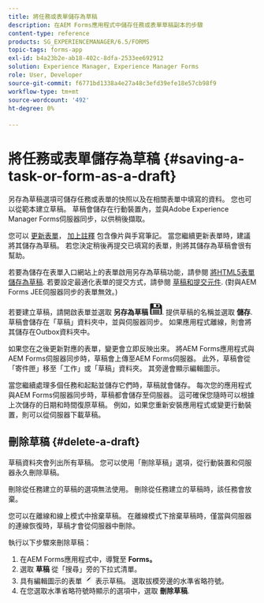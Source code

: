 ```yaml
---
title: 將任務或表單儲存為草稿
description: 在AEM Forms應用程式中儲存任務或表單草稿副本的步驟
content-type: reference
products: SG_EXPERIENCEMANAGER/6.5/FORMS
topic-tags: forms-app
exl-id: b4a23b2e-ab18-402c-8dfa-2533ee692912
solution: Experience Manager, Experience Manager Forms
role: User, Developer
source-git-commit: f6771bd1338a4e27a48c3efd39efe18e57cb98f9
workflow-type: tm+mt
source-wordcount: '492'
ht-degree: 0%

---
```


# 將任務或表單儲存為草稿 {#saving-a-task-or-form-as-a-draft}

另存為草稿選項可儲存任務或表單的快照以及在相關表單中填寫的資料。 您也可以從範本建立草稿。 草稿會儲存在行動裝置內，並與Adobe Experience Manager Forms伺服器同步，以供稍後擷取。

您可以 [更新表單](/help/forms/using/working-with-form.md)， [加上註釋](/help/forms/using/add-attachments.md) 包含像片與手寫筆記。 當您繼續更新表單時，建議將其儲存為草稿。 若您決定稍後再提交已填寫的表單，則將其儲存為草稿會很有幫助。

若要為儲存在表單入口網站上的表單啟用另存為草稿功能，請參閱 [將HTML5表單儲存為草稿](/help/forms/using/saving-html5-form-draft.md).
若要設定最適化表單的提交方式，請參閱 [草稿和提交元件](/help/forms/using/draft-submission-component.md). (對與AEM Forms JEE伺服器同步的表單無效。)

若要建立草稿，請開啟表單並選取 **另存為草稿** ![另存為草稿](assets/save-as-draft.png). 提供草稿的名稱並選取 **儲存**. 草稿會儲存在「草稿」資料夾中，並與伺服器同步。 如果應用程式離線，則會將其儲存在Outbox資料夾中。

如果您在之後更新對應的表單，變更會立即反映出來。 將AEM Forms應用程式與AEM Forms伺服器同步時，草稿會上傳至AEM Forms伺服器。 此外，草稿會從「寄件匣」移至「工作」或「草稿」資料夾。 其旁邊會顯示編輯圖示。

當您繼續處理多個任務和起點並儲存它們時，草稿就會儲存。 每次您的應用程式與AEM Forms伺服器同步時，草稿都會儲存至伺服器。 這可確保您隨時可以根據上次儲存的日期和時間復原草稿。 例如，如果您重新安裝應用程式或變更行動裝置，則可以從伺服器下載草稿。

## 刪除草稿 {#delete-a-draft}

草稿資料夾會列出所有草稿。 您可以使用「刪除草稿」選項，從行動裝置和伺服器永久刪除草稿。

刪除從任務建立的草稿的選項無法使用。 刪除從任務建立的草稿時，該任務會放棄。

您可以在離線和線上模式中捨棄草稿。 在離線模式下捨棄草稿時，僅當與伺服器的連線恢復時，草稿才會從伺服器中刪除。

執行以下步驟來刪除草稿：

1. 在AEM Forms應用程式中，導覽至 **Forms。**
1. 選取 **草稿** 從「搜尋」旁的下拉式清單。
1. 具有編輯圖示的表單 ![edit-draft-app](assets/edit-draft-app.png) 表示草稿。 選取拔模旁邊的水準省略符號。
1. 在您選取水準省略符號時顯示的選項中，選取 **刪除草稿**.
